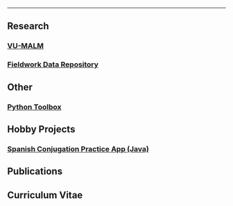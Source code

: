 

---

## Research

### [VU-MALM](vu_malm.md)

### [Fieldwork Data Repository](data_repository.md)

## Other

### [Python Toolbox](python_toolbox.md)

## Hobby Projects

### [Spanish Conjugation Practice App (Java)](spanish_conjugation.md)

## Publications

## Curriculum Vitae

